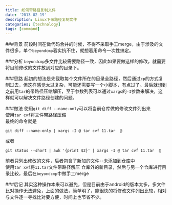 ```yaml
---
title: 如何带路径复制文件
date: '2013-02-19'
description: Linux下带路径复制文件
categories: [technology]
tags: [command]
---
```


###背景
前段时间在做代码合并的时候，不得不采取手工merge，由于涉及的文件很多，单个`beyondcmp`着实抗不住，就想着用命令一次性搞定。

###分析
`beyondcmp`多文件比较需要路径一致，因此如果要做这样的修改，就需要将目前修改的文件放到对应的目录下。

###思路
起初的想法是先截取每个文件所在的目录全路径，然后通过`cp`的方式复制过去，但这样感觉太过复杂，可能还需要写一个小脚本，有点过了。最后就想到之前用`tar`的带路径压缩解压，至于参数列表可以通过`xargs`的`-I`参数来解决，这样就可以解决文件路径创建的问题。

###做法
使用`git diff --name-only`可以将当前仓库做的修改文件列出来   
使用`tar cvf`将文件带路径压缩   
最终的命令就是
   
    git diff --name-only | xargs -I @ tar cvf 11.tar  @

或者

    git status --short | awk '{print $2}' | xargs -I @ tar cvf 11.tar  @ 

前者只列出修改的文件，后者包含了新加的文件--未添加到仓库中   
使用`tar xvf`将`11.tar`文件带路径解压 仓库外的新目录，然后与另一个仓库进行目录比较，最后在`beyondcmp`中做手工merge

###后记
其实这种操作本来可以避免，但是目前由于android的版本太多，多文件比对操作无法避免，上面的做法，简单明了，能很快的将修改文件列出比较，相对与文件逐一寻找比对要方便，时间上也节省不少。
